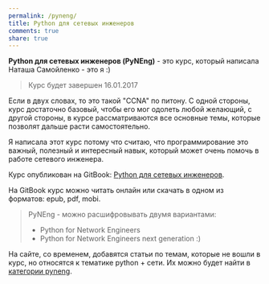 ```yaml
---
permalink: /pyneng/
title: Python для сетевых инженеров
comments: true
share: true
---
```


__Python для сетевых инженеров (PyNEng)__ - это курс, который написала Наташа Самойленко - это я :)

> Курс будет завершен 16.01.2017

Если в двух словах, то это такой "CCNA" по питону.
С одной стороны, курс достаточно базовый, чтобы его мог одолеть любой желающий,
с другой стороны, в курсе рассматриваются все основные темы, которые позволят дальше расти самостоятельно.


Я написала этот курс потому что считаю, что программирование это важный, полезный и интересный навык,
который может очень помочь в работе сетевого инженера.


Курс опубликован на GitBook: [Python для сетевых инженеров](https://www.gitbook.com/book/natenka/pyneng/details).

На GitBook курс можно читать онлайн или скачать в одном из форматов:
epub, pdf, mobi.


> PyNEng - можно расшифровывать двумя вариантами:
> 
> - Python for Network Engineers
> - Python for Network Engineers next generation :)


На сайте, со временем, добавятся статьи по темам, которые не вошли в курс, но относятся к тематике python + сети. Их можно будет найти в [категории pyneng](/categories/#pyneng).
